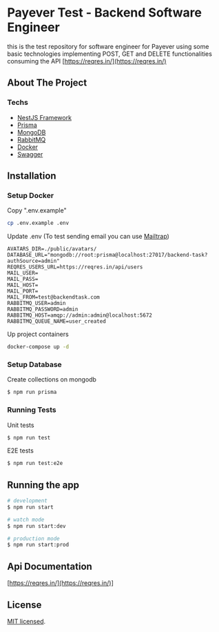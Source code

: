 # Payever Test - Backend Software Engineer

this is the test repository for software engineer for Payever using some basic technologies implementing POST, GET and DELETE functionalities consuming the API [https://reqres.in/](https://reqres.in/)
  
## About The Project

### Techs
- [NestJS Framework](https://nestjs.com/)
- [Prisma](https://www.prisma.io/)
- [MongoDB](https://www.mongodb.com/)
- [RabbitMQ](https://www.rabbitmq.com/)
- [Docker](https://www.docker.com/)
- [Swagger](https://zircote.github.io/swagger-php/)
  
## Installation

### Setup Docker

Copy ".env.example"
```sh
cp .env.example .env
```

Update .env (To test sending email you can use [Mailtrap](https://mailtrap.io/))
```dosini
AVATARS_DIR=./public/avatars/
DATABASE_URL="mongodb://root:prisma@localhost:27017/backend-task?authSource=admin"
REQRES_USERS_URL=https://reqres.in/api/users
MAIL_USER=
MAIL_PASS=
MAIL_HOST=
MAIL_PORT=
MAIL_FROM=test@backendtask.com
RABBITMQ_USER=admin
RABBITMQ_PASSWORD=admin
RABBITMQ_HOST=amqp://admin:admin@localhost:5672
RABBITMQ_QUEUE_NAME=user_created
```
Up project containers
```sh
docker-compose up -d
```

### Setup Database

Create collections on mongodb
```bash
$ npm run prisma
```

### Running Tests

Unit tests
```bash
$ npm run test
```

E2E tests
```bash
$ npm run test:e2e
```

## Running the app

```bash
# development
$ npm run start

# watch mode
$ npm run start:dev

# production mode
$ npm run start:prod
```

## Api Documentation
[https://reqres.in/](https://reqres.in/)]



## License

[MIT licensed](LICENSE).
